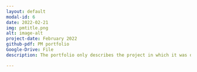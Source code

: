 ```yaml
---
layout: default
modal-id: 6
date: 2022-02-21
img: pmtitle.png
alt: image-alt
project-date: February 2022
github-pdf: PM portfolio
Google-Drive: File
description: The portfolio only describes the project in which it was developed. Projects in development are not saved as documents for security reasons. I want you to talk about questions you have in the Daemon Project through an interview.<img src="/img/portfolio/ARppt1.PNG" alt="alt text" width="100%" height="100%"/><br><br><img src="/img/portfolio/ARppt2.PNG" alt="alt text" width="100%" height="100%"/><br><br><img src="/img/portfolio/ARppt3.png" alt="alt text" width="100%" height="100%"/><br><br><a href="https://github.com/AgiRang/AgiRang.github.io/blob/master/PM_%EC%9D%B4%EB%A0%A5%EC%84%9C.pdf">PM resume</a>                         

---
```

